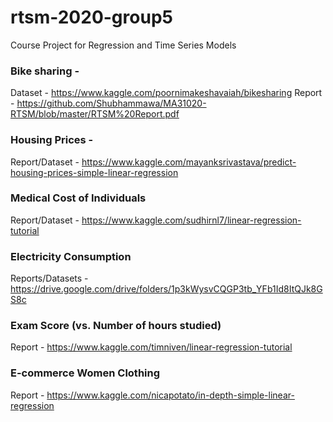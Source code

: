# rtsm-2020-group5
Course Project for Regression and Time Series Models

### Bike sharing - 

Dataset - https://www.kaggle.com/poornimakeshavaiah/bikesharing
Report - https://github.com/Shubhammawa/MA31020-RTSM/blob/master/RTSM%20Report.pdf

### Housing Prices -

Report/Dataset - https://www.kaggle.com/mayanksrivastava/predict-housing-prices-simple-linear-regression

### Medical Cost of Individuals

Report/Dataset - https://www.kaggle.com/sudhirnl7/linear-regression-tutorial

### Electricity Consumption

Reports/Datasets - https://drive.google.com/drive/folders/1p3kWysvCQGP3tb_YFb1Id8ItQJk8GS8c

### Exam Score (vs. Number of hours studied)

Report - https://www.kaggle.com/timniven/linear-regression-tutorial

### E-commerce Women Clothing

Report - https://www.kaggle.com/nicapotato/in-depth-simple-linear-regression
